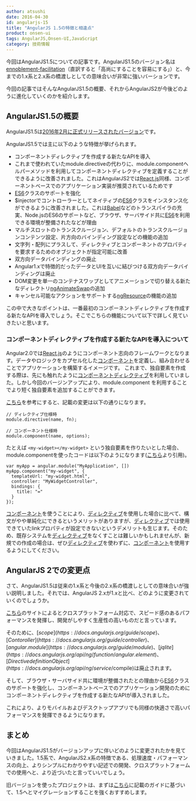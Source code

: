 ```yaml
---
author: atsushi
date: 2016-04-30
id: angularjs-15
title: "AngularJS 1.5の特徴と相違点"
product: onsen-ui
tags: AngularJS,Onsen-UI,JavaScript
category: 技術情報
---
```


今回はAngularJS1.5についての記事です。AngularJS1.5のバージョン名は[ennoblement-facilitation](http://angularjs.blogspot.jp/2016/02/angular-150-ennoblement-facilitation.html)（直訳すると「高尚にすることを容易にする」）と、今までの1.x系と2.x系の橋渡しとしての意味合いが非常に強いバーションです。

今回の記事ではそんなAngularJS1.5の概要、それからAngularJS2が今後どのように進化していくのかを紹介します。

<!-- more -->

## AngularJS1.5の概要

AngularJS1.5は[2016年2月に正式リリースされたバージョン](http://angularjs.blogspot.jp/2016/02/angular-150-ennoblement-facilitation.html)です。

AngularJS1.5では主に以下のような特徴が挙げられます。

* コンポーネントディレクティブを作成する新たなAPIを導入
 * これまで使われていたmodule.directiveの代わりに、module.componentヘルパーメソッドを利用してコンポーネントディレクティブを定義することができるように改善されました。これはAngularJS2では[React.js](https://facebook.github.io/react/)同様、コンポーネントベースでのアプリケーション実装が推奨されているためです
* [ES6](http://www.ecmascript.org/)クラスのサポートを強化
 * $injectorでコントローラーとしてネイティブの[ES6](http://www.ecmascript.org/)クラスをインスタンス化ができるように改善されました。これは[Babel](https://babeljs.io/)などのトランスパイラの充実、Node.jsのES6のサポートなど、ブラウザ、サーバサイド共に[ES6](http://www.ecmascript.org/)を利用できる環境が整備されたなどが理由
* マルチスロットのトランスクルージョン、デフォルトのトランスクルージョンコンテンツ設定、片方向のバインディング設定などの機能の追加
* 文字列・配列にプラスして、ディレクティブとコンポーネントのプロパティを要求するためのオブジェクトが指定可能に改善
* 双方向データバインディングの廃止
 * Angular1.xで特徴的だったデータとUIを互いに結びつける双方向データバインディングは廃止
* DOM変更を単一のコンテナスワップとしてアニメーションで切り替える新たなディレクトリ[ngAnimateSwap](https://docs.angularjs.org/api/ngAnimate/directive/ngAnimateSwap)の追加
* キャンセル可能なアクションをサポートする[ngResource](https://docs.angularjs.org/api/ngResource)の機能の追加
 
この中で大きなポイントは、一番最初のコンポーネントディレクティブを作成する新たなAPIを導入でしょう。そこでこちらの機能について以下で詳しく見ていきたいと思います。

### コンポーネントディレクティブを作成する新たなAPIを導入について

Angular2.0では[React.js](https://facebook.github.io/react/)のようにコンポーネント志向のフレームワークとなります。データやロジックをカプセル化した[コンポーネント](https://docs.angularjs.org/guide/component)を定義し、組み合わせることでアプリケーションを構築するイメージです。 
これまで、独自要素を作成する際は、先にも触れたように[コンポーネントディレクティブ](https://docs.angularjs.org/guide/directive)を利用していました。しかし今回のバージンアップにより、module.component を利用することでより短く独自要素を追加することができます。

[こちら](https://toddmotto.com/exploring-the-angular-1-5-component-method/)を参考にすると、記載の変更は以下の通りになります。

```
// ディレクティブ仕様時
module.directive(name, fn);

// コンポーネント仕様時
module.component(name, options);
```

たとえば `<my-widget></my-widget>` という独自要素を作りたいとした場合、module.componentを使ったコードは以下のようになります([こちら](http://angularjs.blogspot.jp/2015/11/angularjs-15-beta2-and-14-releases.html)より引用)。

```
var myApp = angular.module("MyApplication", [])
myApp.component("my-widget", {
  templateUrl: "my-widget.html",
  controller: "MyWidgetController",
  bindings: {
    title: "="
  }
});
```

[コンポーネント](https://docs.angularjs.org/guide/component)を使うことにより、[ディレクティブ](https://docs.angularjs.org/guide/directive)を使用した場合に比べて、構文がやや単純化にできるというメリットがありますが、[ディレクティブ](https://docs.angularjs.org/guide/directive)では使用できていたlinkプロパティが設定できないというデメリットも生じます。そのため、既存システムを[ディレクティブ](https://docs.angularjs.org/guide/directive)をなくすことは難しいかもしれませんが、新規での作成の場合は、ぜひ[ディレクティブ](https://docs.angularjs.org/guide/directive)を使わずに、[コンポーネント](https://docs.angularjs.org/guide/component)を使用するようにしてください。

## AngularJS 2での変更点

さて、AngularJS1.5は従来の1.x系と今後の2.x系の橋渡しとしての意味合いが強い説明しました。それでは、AngularJS 2.xが1.xと比べ、どのように変更されていくのでしょうか。

[こちら](https://angular.io/features.html)のサイトによるとクロスプラットフォーム対応で、スピード感のあるパフォーマンスを発揮し、開発がしやすく生産性の高いものだと言っています。

そのために、[$scope](https://docs.angularjs.org/guide/scope)、[Contoroller](https://docs.angularjs.org/guide/controller)、[angular.module](https://docs.angularjs.org/guide/module)、[jqlite](https://docs.angularjs.org/api/ng/function/angular.element)、[DirectivedefinitionObject](https://docs.angularjs.org/api/ng/service/$compile)は廃止されます。

そして、ブラウザ・サーバサイド共に環境が整備されたとの理由から[ES6](http://www.ecmascript.org/)クラスのサポートを強化し、コンポーネントベースでのアプリケーション開発のためにコンポーネントディレクティブを作成する新たなAPIが導入されました。

これにより、よりモバイルおよびデスクトップアプリでも同様の快適さで高いパフォーマンスを発揮できるようになります。

## まとめ

今回はAngularJS1.5がバージョンアップに伴いどのように変更されたかを見ていきました。1.5系で、AngularJS2.x系の特徴である、処理速度・パフォーマンスの向上、よりシンプルにわかりやすい記述での開発、クロスプラットフォームでの使用へと、より近づいたと言っていいでしょう。

旧バージョンを使ったプロジェクトは、まずは[こちら](https://docs.angularjs.org/guide/migration)に記載のガイドに基づいて、1.5へとマイグレーションすることを強くおすすめします。
